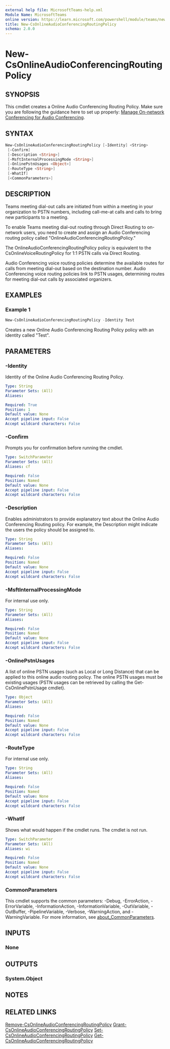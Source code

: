 ```yaml
---
external help file: MicrosoftTeams-help.xml
Module Name: MicrosoftTeams
online version: https://learn.microsoft.com/powershell/module/teams/new-csonlineaudioconferencingroutingpolicy
title: New-CsOnlineAudioConferencingRoutingPolicy
schema: 2.0.0
---
```


# New-CsOnlineAudioConferencingRoutingPolicy

## SYNOPSIS

This cmdlet creates a Online Audio Conferencing Routing Policy. Make sure you are following the guidance here to set up properly: [Manage On-network Conferencing for Audio Conferencing](https://learn.microsoft.com/microsoftteams/audio-conferencing-on-network).

## SYNTAX

```powershell
New-CsOnlineAudioConferencingRoutingPolicy [-Identity] <String>
 [-Confirm]
 [-Description <String>]
 [-MsftInternalProcessingMode <String>]
 [-OnlinePstnUsages <Object>]
 [-RouteType <String>]
 [-WhatIf]
 [<CommonParameters>]
```

## DESCRIPTION

Teams meeting dial-out calls are initiated from within a meeting in your organization to PSTN numbers, including call-me-at calls and calls to bring new participants to a meeting.

To enable Teams meeting dial-out routing through Direct Routing to on-network users, you need to create and assign an Audio Conferencing routing policy called "OnlineAudioConferencingRoutingPolicy."

The OnlineAudioConferencingRoutingPolicy policy is equivalent to the CsOnlineVoiceRoutingPolicy for 1:1 PSTN calls via Direct Routing.

Audio Conferencing voice routing policies determine the available routes for calls from meeting dial-out based on the destination number. Audio Conferencing voice routing policies link to PSTN usages, determining routes for meeting dial-out calls by associated organizers.

## EXAMPLES

### Example 1

```powershell
New-CsOnlineAudioConferencingRoutingPolicy -Identity Test
```

Creates a new Online Audio Conferencing Routing Policy policy with an identity called "Test".

## PARAMETERS

### -Identity

Identity of the Online Audio Conferencing Routing Policy.

```yaml
Type: String
Parameter Sets: (All)
Aliases:

Required: True
Position: 1
Default value: None
Accept pipeline input: False
Accept wildcard characters: False
```

### -Confirm

Prompts you for confirmation before running the cmdlet.

```yaml
Type: SwitchParameter
Parameter Sets: (All)
Aliases: cf

Required: False
Position: Named
Default value: None
Accept pipeline input: False
Accept wildcard characters: False
```

### -Description

Enables administrators to provide explanatory text about the Online Audio Conferencing Routing policy. For example, the Description might indicate the users the policy should be assigned to.

```yaml
Type: String
Parameter Sets: (All)
Aliases:

Required: False
Position: Named
Default value: None
Accept pipeline input: False
Accept wildcard characters: False
```

### -MsftInternalProcessingMode

For internal use only.

```yaml
Type: String
Parameter Sets: (All)
Aliases:

Required: False
Position: Named
Default value: None
Accept pipeline input: False
Accept wildcard characters: False
```

### -OnlinePstnUsages

A list of online PSTN usages (such as Local or Long Distance) that can be applied to this online audio routing policy. The online PSTN usages must be existing usages (PSTN usages can be retrieved by calling the Get-CsOnlinePstnUsage cmdlet).  

```yaml
Type: Object
Parameter Sets: (All)
Aliases:

Required: False
Position: Named
Default value: None
Accept pipeline input: False
Accept wildcard characters: False
```

### -RouteType

For internal use only.

```yaml
Type: String
Parameter Sets: (All)
Aliases:

Required: False
Position: Named
Default value: None
Accept pipeline input: False
Accept wildcard characters: False
```

### -WhatIf

Shows what would happen if the cmdlet runs.
The cmdlet is not run.

```yaml
Type: SwitchParameter
Parameter Sets: (All)
Aliases: wi

Required: False
Position: Named
Default value: None
Accept pipeline input: False
Accept wildcard characters: False
```

### CommonParameters

This cmdlet supports the common parameters: -Debug, -ErrorAction, -ErrorVariable, -InformationAction, -InformationVariable, -OutVariable, -OutBuffer, -PipelineVariable, -Verbose, -WarningAction, and -WarningVariable. For more information, see [about_CommonParameters](https://go.microsoft.com/fwlink/?LinkID=113216).

## INPUTS

### None

## OUTPUTS

### System.Object

## NOTES

## RELATED LINKS

[Remove-CsOnlineAudioConferencingRoutingPolicy](https://learn.microsoft.com/powershell/module/teams/Remove-csonlineaudioconferencingroutingpolicy)
[Grant-CsOnlineAudioConferencingRoutingPolicy](https://learn.microsoft.com/powershell/module/teams/Grant-csonlineaudioconferencingroutingpolicy)
[Set-CsOnlineAudioConferencingRoutingPolicy](https://learn.microsoft.com/powershell/module/teams/Set-csonlineaudioconferencingroutingpolicy)
[Get-CsOnlineAudioConferencingRoutingPolicy](https://learn.microsoft.com/powershell/module/teams/Get-csonlineaudioconferencingroutingpolicy)
